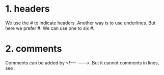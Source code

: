 # 1. headers
We use the \# to indicate headers. Another way is to use underlines. But here we prefer \#. We can use one to six \#.

# 2. comments
<!---  Those words are comments --->
<!--- 
   first comment
   second comment
--->
Comments can be added by \<!--- --->. But it cannot comments in lines, see <!--- --->. 
